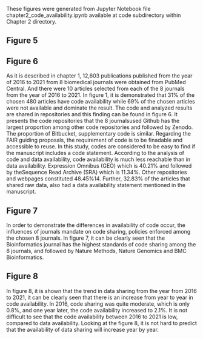 These figures were generated from Jupyter Notebook file chapter2_code_availability.ipynb available at code subdirectory within Chapter 2 directory.

## Figure 5 

## Figure 6 
As it is described in chapter 1, 12,603 publications published from the year of 2016 to 2021 from 8 biomedical journals were obtained from PubMed Central. And there were 10 articles selected from each of the 8 journals from the year of 2016 to 2021. In figure 1, it is demonstrated that 31% of the chosen 480 articles have code availability while 69% of the chosen articles were not available and dominate the result. The code and analyzed results are shared in repositories and this finding can be found in figure 6. It presents the code repositories that the 8 journalsused Github has the largest proportion among other code repositories and followed by Zenodo. The proportion of Bitbucket, supplementary code is similar. Regarding the FAIR guiding proposals, the requirement of code is to be finadable and accessible to reuse. In this study, codes are considered to be easy to find if the manuscript includes a code statement.  According to the analysis of code and data availability, code availability is much less reachable than in data availability. 
Expression Omnibus (GEO) which is 40.21% and followed by theSequence Read Archive (SRA) which is 11.34%. Other repositories and webpages constituted 48.45%14. Further, 32.83% of the articles that shared raw data, also had a data availability statement mentioned in the manuscript.
## Figure 7
In order to demonstrate the differences in availability of code occur, the influences of journals mandate on code sharing, policies enforced among the chosen 8 journals. In figure 7, it can be clearly seen that the Bioinformatics journal has the highest standards of code sharing among the 8 journals, and followed by Nature Methods, Nature Genomics and BMC Bioinformatics. 

## Figure 8
In figure 8, it is shown that the trend in data sharing from the year from 2016 to 2021, it can be clearly seen that there is an increase from year to year in code availability. 
In 2016, code sharing was quite moderate, which is only 0.8%, and one year later, the code availability increased to 2.1%. It is not difficult to see that the code availability between 2016 to 2021 is low, compared to data availability. Looking at the figure 8, it is not hard to predict that the availability of data sharing will increase year by year. 
